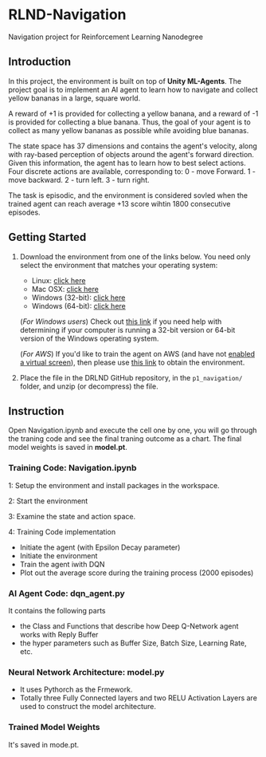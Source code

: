 # RLND-Navigation
Navigation project for Reinforcement Learning Nanodegree


## Introduction
In this project, the environment is built on top of **Unity ML-Agents**. The project goal is to implement an AI agent to learn how to navigate and collect yellow bananas in a large, square world.

A reward of +1 is provided for collecting a yellow banana, and a reward of -1 is provided for collecting a blue banana. Thus, the goal of your agent is to collect as many yellow bananas as possible while avoiding blue bananas.

The state space has 37 dimensions and contains the agent's velocity, along with ray-based perception of objects around the agent's forward direction. Given this information, the agent has to learn how to best select actions. Four discrete actions are available, corresponding to: 
0 - move Forward.
1 - move backward.
2 - turn left.
3 - turn right.

The task is episodic, and the environment is considered sovled when the trained agent can reach average +13 score wihtin 1800 consecutive episodes.


## Getting Started

1. Download the environment from one of the links below.  You need only select the environment that matches your operating system:
    - Linux: [click here](https://s3-us-west-1.amazonaws.com/udacity-drlnd/P1/Banana/Banana_Linux.zip)
    - Mac OSX: [click here](https://s3-us-west-1.amazonaws.com/udacity-drlnd/P1/Banana/Banana.app.zip)
    - Windows (32-bit): [click here](https://s3-us-west-1.amazonaws.com/udacity-drlnd/P1/Banana/Banana_Windows_x86.zip)
    - Windows (64-bit): [click here](https://s3-us-west-1.amazonaws.com/udacity-drlnd/P1/Banana/Banana_Windows_x86_64.zip)
    
    (_For Windows users_) Check out [this link](https://support.microsoft.com/en-us/help/827218/how-to-determine-whether-a-computer-is-running-a-32-bit-version-or-64) if you need help with determining if your computer is running a 32-bit version or 64-bit version of the Windows operating system.

    (_For AWS_) If you'd like to train the agent on AWS (and have not [enabled a virtual screen](https://github.com/Unity-Technologies/ml-agents/blob/master/docs/Training-on-Amazon-Web-Service.md)), then please use [this link](https://s3-us-west-1.amazonaws.com/udacity-drlnd/P1/Banana/Banana_Linux_NoVis.zip) to obtain the environment.

2. Place the file in the DRLND GitHub repository, in the `p1_navigation/` folder, and unzip (or decompress) the file. 


## Instruction
Open Navigation.ipynb and execute the cell one by one, you will go through the traning code and see the final traning outcome as a chart. The final model weights is saved in **model.pt**.

### Training Code: Navigation.ipynb
1: Setup the environment and install packages in the workspace.

2: Start the environment

3: Examine the state and action space.

4: Training Code implementation
- Initiate the agent (with Epsilon Decay parameter)  
- Initiate the environment  
- Train the agent iwith DQN  
- Plot out the average score during the training process (2000 episodes)

### AI Agent Code: dqn_agent.py
It contains the following parts
- the Class and Functions that describe how Deep Q-Network agent works with Reply Buffer
- the hyper parameters such as Buffer Size, Batch Size, Learning Rate, etc.

### Neural Network Architecture: model.py
- It uses Pythorch as the Frmework.
- Totally three Fully Connected layers and two RELU Activation Layers are used to construct the model architecture.

### Trained Model Weights
It's saved in mode.pt.
